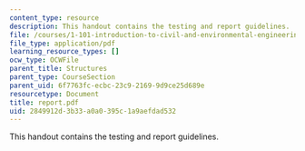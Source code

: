 ```yaml
---
content_type: resource
description: This handout contains the testing and report guidelines.
file: /courses/1-101-introduction-to-civil-and-environmental-engineering-design-i-fall-2005/2849912d3b33a0a0395c1a9aefdad532_report.pdf
file_type: application/pdf
learning_resource_types: []
ocw_type: OCWFile
parent_title: Structures
parent_type: CourseSection
parent_uid: 6f7763fc-ecbc-23c9-2169-9d9ce25d689e
resourcetype: Document
title: report.pdf
uid: 2849912d-3b33-a0a0-395c-1a9aefdad532
---
```

This handout contains the testing and report guidelines.

